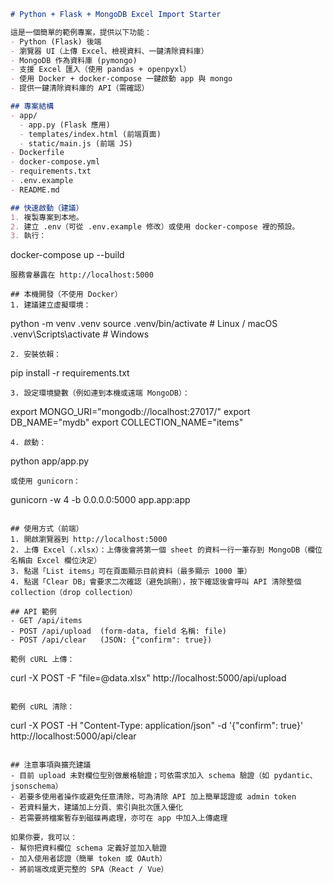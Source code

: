 ```markdown
# Python + Flask + MongoDB Excel Import Starter

這是一個簡單的範例專案，提供以下功能：
- Python (Flask) 後端
- 瀏覽器 UI（上傳 Excel、檢視資料、一鍵清除資料庫）
- MongoDB 作為資料庫 (pymongo)
- 支援 Excel 匯入（使用 pandas + openpyxl）
- 使用 Docker + docker-compose 一鍵啟動 app 與 mongo
- 提供一鍵清除資料庫的 API（需確認）

## 專案結構
- app/
  - app.py (Flask 應用)
  - templates/index.html (前端頁面)
  - static/main.js (前端 JS)
- Dockerfile
- docker-compose.yml
- requirements.txt
- .env.example
- README.md

## 快速啟動（建議）
1. 複製專案到本地。
2. 建立 .env（可從 .env.example 修改）或使用 docker-compose 裡的預設。
3. 執行：
   ```
   docker-compose up --build
   ```
   服務會暴露在 http://localhost:5000

## 本機開發（不使用 Docker）
1. 建議建立虛擬環境：
   ```
   python -m venv .venv
   source .venv/bin/activate   # Linux / macOS
   .venv\Scripts\activate      # Windows
   ```
2. 安裝依賴：
   ```
   pip install -r requirements.txt
   ```
3. 設定環境變數（例如連到本機或遠端 MongoDB）：
   ```
   export MONGO_URI="mongodb://localhost:27017/"
   export DB_NAME="mydb"
   export COLLECTION_NAME="items"
   ```
4. 啟動：
   ```
   python app/app.py
   ```
   或使用 gunicorn：
   ```
   gunicorn -w 4 -b 0.0.0.0:5000 app.app:app
   ```

## 使用方式（前端）
1. 開啟瀏覽器到 http://localhost:5000
2. 上傳 Excel（.xlsx）：上傳後會將第一個 sheet 的資料一行一筆存到 MongoDB（欄位名稱由 Excel 欄位決定）
3. 點選「List items」可在頁面顯示目前資料（最多顯示 1000 筆）
4. 點選「Clear DB」會要求二次確認（避免誤刪），按下確認後會呼叫 API 清除整個 collection（drop collection）

## API 範例
- GET /api/items
- POST /api/upload  (form-data, field 名稱: file)
- POST /api/clear   (JSON: {"confirm": true})

範例 cURL 上傳：
```
curl -X POST -F "file=@data.xlsx" http://localhost:5000/api/upload
```

範例 cURL 清除：
```
curl -X POST -H "Content-Type: application/json" -d '{"confirm": true}' http://localhost:5000/api/clear
```

## 注意事項與擴充建議
- 目前 upload 未對欄位型別做嚴格驗證；可依需求加入 schema 驗證（如 pydantic、jsonschema）
- 若要多使用者操作或避免任意清除，可為清除 API 加上簡單認證或 admin token
- 若資料量大，建議加上分頁、索引與批次匯入優化
- 若需要將檔案暫存到磁碟再處理，亦可在 app 中加入上傳處理

如果你要，我可以：
- 幫你把資料欄位 schema 定義好並加入驗證
- 加入使用者認證（簡單 token 或 OAuth）
- 將前端改成更完整的 SPA（React / Vue）
```